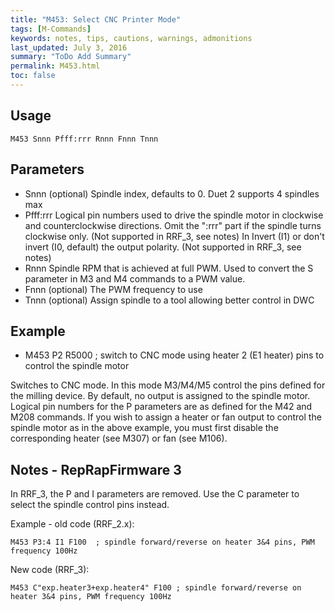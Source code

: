 ```yaml
---
title: "M453: Select CNC Printer Mode" 
tags: [M-Commands]
keywords: notes, tips, cautions, warnings, admonitions
last_updated: July 3, 2016
summary: "ToDo Add Summary"
permalink: M453.html
toc: false
---
```



## Usage ##
```
M453 Snnn Pfff:rrr Rnnn Fnnn Tnnn
```

## Parameters ##

+ Snnn (optional) Spindle index, defaults to 0. Duet 2 supports 4 spindles max
+ Pfff:rrr Logical pin numbers used to drive the spindle motor in clockwise and counterclockwise directions. Omit the ":rrr" part if the spindle turns clockwise only. (Not supported in RRF_3, see notes)
In Invert (I1) or don't invert (I0, default) the output polarity. (Not supported in RRF_3, see notes)
+ Rnnn Spindle RPM that is achieved at full PWM. Used to convert the S parameter in M3 and M4 commands to a PWM value.
+ Fnnn (optional) The PWM frequency to use
+ Tnnn (optional) Assign spindle to a tool allowing better control in DWC

## Example ##

+ M453 P2 R5000 ; switch to CNC mode using heater 2 (E1 heater) pins to control the spindle motor

Switches to CNC mode. In this mode M3/M4/M5 control the pins defined for the milling device. By default, no output is assigned to the spindle motor. Logical pin numbers for the P parameters are as defined for the M42 and M208 commands. If you wish to assign a heater or fan output to control the spindle motor as in the above example, you must first disable the corresponding heater (see M307) or fan (see M106).

## Notes - RepRapFirmware 3 ##

In RRF_3, the P and I parameters are removed. Use the C parameter to select the spindle control pins instead.

Example - old code (RRF_2.x):

```
M453 P3:4 I1 F100  ; spindle forward/reverse on heater 3&4 pins, PWM frequency 100Hz
```

New code (RRF_3):

```
M453 C"exp.heater3+exp.heater4" F100 ; spindle forward/reverse on heater 3&4 pins, PWM frequency 100Hz
```